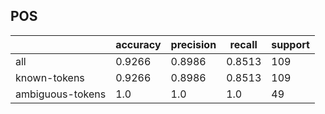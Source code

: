 
## POS

|                  | accuracy | precision | recall | support |
|------------------|----------|-----------|--------|---------|
| all              | 0.9266   | 0.8986    | 0.8513 | 109     |
| known-tokens     | 0.9266   | 0.8986    | 0.8513 | 109     |
| ambiguous-tokens | 1.0      | 1.0       | 1.0    | 49      |

